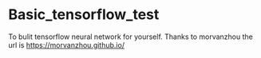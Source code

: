# Basic_tensorflow_test
To bulit tensorflow neural network for yourself.
Thanks to morvanzhou the url is https://morvanzhou.github.io/
